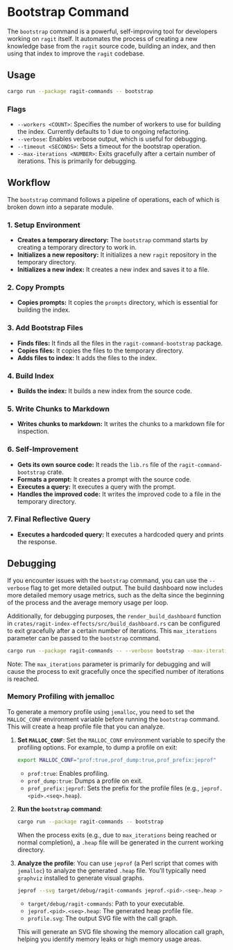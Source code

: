# Bootstrap Command

The `bootstrap` command is a powerful, self-improving tool for developers working on `ragit` itself. It automates the process of creating a new knowledge base from the `ragit` source code, building an index, and then using that index to improve the `ragit` codebase.

## Usage

```bash
cargo run --package ragit-commands -- bootstrap
```

### Flags

*   `--workers <COUNT>`: Specifies the number of workers to use for building the index. Currently defaults to 1 due to ongoing refactoring.
*   `--verbose`: Enables verbose output, which is useful for debugging.
*   `--timeout <SECONDS>`: Sets a timeout for the bootstrap operation.
*   `--max-iterations <NUMBER>`:  Exits gracefully after a certain number of iterations. This is primarily for debugging.

## Workflow

The `bootstrap` command follows a pipeline of operations, each of which is broken down into a separate module.

### 1. Setup Environment

*   **Creates a temporary directory:** The `bootstrap` command starts by creating a temporary directory to work in.
*   **Initializes a new repository:** It initializes a new `ragit` repository in the temporary directory.
*   **Initializes a new index:** It creates a new index and saves it to a file.

### 2. Copy Prompts

*   **Copies prompts:** It copies the `prompts` directory, which is essential for building the index.

### 3. Add Bootstrap Files

*   **Finds files:** It finds all the files in the `ragit-command-bootstrap` package.
*   **Copies files:** It copies the files to the temporary directory.
*   **Adds files to index:** It adds the files to the index.

### 4. Build Index

*   **Builds the index:** It builds a new index from the source code.

### 5. Write Chunks to Markdown

*   **Writes chunks to markdown:** It writes the chunks to a markdown file for inspection.

### 6. Self-Improvement

*   **Gets its own source code:** It reads the `lib.rs` file of the `ragit-command-bootstrap` crate.
*   **Formats a prompt:** It creates a prompt with the source code.
*   **Executes a query:** It executes a query with the prompt.
*   **Handles the improved code:** It writes the improved code to a file in the temporary directory.

### 7. Final Reflective Query

*   **Executes a hardcoded query:** It executes a hardcoded query and prints the response.

## Debugging

If you encounter issues with the `bootstrap` command, you can use the `--verbose` flag to get more detailed output. The build dashboard now includes more detailed memory usage metrics, such as the delta since the beginning of the process and the average memory usage per loop.

Additionally, for debugging purposes, the `render_build_dashboard` function in `crates/ragit-index-effects/src/build_dashboard.rs` can be configured to exit gracefully after a certain number of iterations. This `max_iterations` parameter can be passed to the `bootstrap` command.

```sh
cargo run --package ragit-commands -- --verbose bootstrap --max-iterations <NUMBER>
```

Note: The `max_iterations` parameter is primarily for debugging and will cause the process to exit gracefully once the specified number of iterations is reached.

### Memory Profiling with jemalloc

To generate a memory profile using `jemalloc`, you need to set the `MALLOC_CONF` environment variable before running the `bootstrap` command. This will create a heap profile file that you can analyze.

1.  **Set `MALLOC_CONF`**:
    Set the `MALLOC_CONF` environment variable to specify the profiling options. For example, to dump a profile on exit:

    ```bash
    export MALLOC_CONF="prof:true,prof_dump:true,prof_prefix:jeprof"
    ```

    *   `prof:true`: Enables profiling.
    *   `prof_dump:true`: Dumps a profile on exit.
    *   `prof_prefix:jeprof`: Sets the prefix for the profile files (e.g., `jeprof.<pid>.<seq>.heap`).

2.  **Run the `bootstrap` command**:

    ```bash
    cargo run --package ragit-commands -- bootstrap
    ```

    When the process exits (e.g., due to `max_iterations` being reached or normal completion), a `.heap` file will be generated in the current working directory.

3.  **Analyze the profile**:
    You can use `jeprof` (a Perl script that comes with `jemalloc`) to analyze the generated `.heap` file. You'll typically need `graphviz` installed to generate visual graphs.

    ```bash
    jeprof --svg target/debug/ragit-commands jeprof.<pid>.<seq>.heap > profile.svg
    ```

    *   `target/debug/ragit-commands`: Path to your executable.
    *   `jeprof.<pid>.<seq>.heap`: The generated heap profile file.
    *   `profile.svg`: The output SVG file with the call graph.

    This will generate an SVG file showing the memory allocation call graph, helping you identify memory leaks or high memory usage areas.